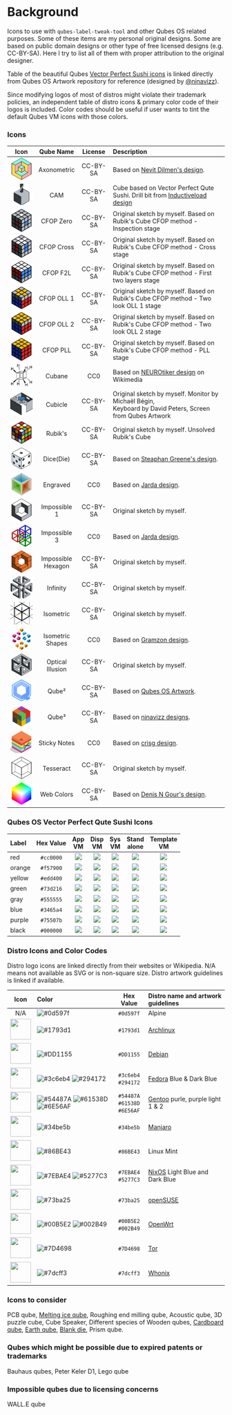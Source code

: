 # Background
Icons to use with `qubes-label-tweak-tool` and other Qubes OS related purposes.
Some of these items are my personal original designs. Some are based on public 
domain designs or other type of free licensed designs (e.g. CC-BY-SA). Here I
try to list all of them with proper attribution to the original designer.

Table of the beautiful Qubes 
[Vector Perfect Sushi icons](https://github.com/QubesOS/qubes-artwork) 
is linked directly from Qubes OS Artwork repository for reference (designed by
[@ninavizz](https://github.com/ninavizz)).

Since modifying logos of most of distros might violate their trademark policies,
an independent table of distro icons & primary color code of their logos is 
included. Color codes should be useful if user wants to tint the default Qubes 
VM icons with those colors.

### Icons

| Icon | Qube Name | License | Description |
| :---: | :---: | :---: | :--- |
| ![](qube-axonometric.svg) | Axonometric | CC-BY-SA | Based on [Nevit Dilmen's design](https://be.m.wikimedia.org/wiki/File:Axonometric-cube.svg). |
| ![](qube-cam.svg) | CAM | CC-BY-SA | Cube based on Vector Perfect Qute Sushi. Drill bit from [Inductiveload design](https://en.m.wikipedia.org/wiki/File:Machined_Holes.svg) |
| ![](qube-cfop-0.svg) | CFOP Zero | CC-BY-SA | Original sketch by myself. Based on Rubik's Cube CFOP method - Inspection stage |
| ![](qube-cfop-cross.svg) | CFOP Cross | CC-BY-SA | Original sketch by myself. Based on Rubik's Cube CFOP method - Cross stage |
| ![](qube-cfop-f2l.svg) | CFOP F2L | CC-BY-SA | Original sketch by myself. Based on Rubik's Cube CFOP method - First two layers stage |
| ![](qube-cfop-oll-1.svg) | CFOP OLL 1 | CC-BY-SA | Original sketch by myself. Based on Rubik's Cube CFOP method - Two look OLL 1 stage |
| ![](qube-cfop-oll-2.svg) | CFOP OLL 2 | CC-BY-SA | Original sketch by myself. Based on Rubik's Cube CFOP method - Two look OLL 2 stage |
| ![](qube-cfop-pll.svg) | CFOP PLL | CC-BY-SA | Original sketch by myself. Based on Rubik's Cube CFOP method - PLL stage |
| ![](qube-cubane.svg) | Cubane | CC0 | Based on [NEUROtiker design](https://commons.wikimedia.org/wiki/File:Cuban.svg) on Wikimedia |
| ![](qube-cubicle.svg) | Cubicle | CC-BY-SA | Original sketch by myself. Monitor by Michaël Bégin,<br />Keyboard by David Peters, Screen from Qubes Artwork |
| ![](qube-cubist.svg) | Rubik's | CC-BY-SA | Original sketch by myself. Unsolved Rubik's Cube |
| ![](qube-dice.svg) | Dice(Die) | CC-BY-SA | Based on [Steaphan Greene's design](https://commons.wikimedia.org/wiki/File:2-Dice-Icon.svg). |
| ![](qube-engraved.svg) | Engraved | CC0 | Based on [Jarda design](https://openclipart.org/detail/177642/engraved-cube-2). |
| ![](qube-impossible-cube1.svg) | Impossible 1 | CC-BY-SA | Original sketch by myself. |
| ![](qube-impossible-cubes.svg) | Impossible 3 | CC0 | Based on [Jarda design](https://openclipart.org/detail/176610/impossible-cubes). |
| ![](qube-impossible-hexagon.svg) | Impossible<br />Hexagon | CC-BY-SA | Original sketch by myself. |
| ![](qube-infinity.svg) | Infinity | CC-BY-SA | Original sketch by myself. |
| ![](qube-isometric.svg) | Isometric | CC-BY-SA | Original sketch by myself. |
| ![](qube-isometric-shapes.svg) | Isometric<br />Shapes | CC0 | Based on [Gramzon design](https://openclipart.org/detail/279989/isometric-shapes-1-cubes). |
| ![](qube-optical-illusion.svg) | Optical<br />Illusion | CC-BY-SA | Original sketch by myself. |
| ![](qube-square2.svg) | Qube&#x00B2; | CC-BY-SA | Based on [Qubes OS Artwork](https://github.com/QubesOS/qubes-artwork). |
| ![](qube-square3.svg) | Qube&#x00B3; | CC-BY-SA | Based on [ninavizz designs](https://github.com/QubesOS/qubes-artwork). |
| ![](qube-sticky-notes.svg) | Sticky Notes | CC0 | Based on [crisg design](https://openclipart.org/detail/183333/sticky-cube-notes). |
| ![](qube-tesseract.svg) | Tesseract | CC-BY-SA | Original sketch by myself. |
| ![](qube-webcolors.svg) | Web Colors | CC-BY-SA | Based on [Denis N Gour's design](https://commons.wikimedia.org/wiki/File:Web_Color_Cube.svg). |

### Qubes OS Vector Perfect Qute Sushi Icons

| Label | Hex Value | App<br />VM | Disp<br />VM | Sys<br />VM | Stand<br />alone  | Template<br />VM |
| :--- | :---: | :---: | :---: | :---: | :---: | :---: |
| red | `#cc0000` | ![](https://raw.githubusercontent.com/QubesOS/qubes-artwork/main/icons/scalable/apps/appvm-red.svg) | ![](https://raw.githubusercontent.com/QubesOS/qubes-artwork/main/icons/scalable/apps/dispvm-red.svg) | ![](https://raw.githubusercontent.com/QubesOS/qubes-artwork/main/icons/scalable/apps/servicevm-red.svg) | ![](https://raw.githubusercontent.com/QubesOS/qubes-artwork/main/icons/scalable/apps/standalonevm-red.svg) | ![](https://raw.githubusercontent.com/QubesOS/qubes-artwork/main/icons/scalable/apps/templatevm-red.svg) |
| orange | `#f57900` | ![](https://raw.githubusercontent.com/QubesOS/qubes-artwork/main/icons/scalable/apps/appvm-orange.svg) | ![](https://raw.githubusercontent.com/QubesOS/qubes-artwork/main/icons/scalable/apps/dispvm-orange.svg) | ![](https://raw.githubusercontent.com/QubesOS/qubes-artwork/main/icons/scalable/apps/servicevm-orange.svg) | ![](https://raw.githubusercontent.com/QubesOS/qubes-artwork/main/icons/scalable/apps/standalonevm-orange.svg) | ![](https://raw.githubusercontent.com/QubesOS/qubes-artwork/main/icons/scalable/apps/templatevm-orange.svg) |
| yellow | `#edd400` | ![](https://raw.githubusercontent.com/QubesOS/qubes-artwork/main/icons/scalable/apps/appvm-yellow.svg) | ![](https://raw.githubusercontent.com/QubesOS/qubes-artwork/main/icons/scalable/apps/dispvm-yellow.svg) | ![](https://raw.githubusercontent.com/QubesOS/qubes-artwork/main/icons/scalable/apps/servicevm-yellow.svg) | ![](https://raw.githubusercontent.com/QubesOS/qubes-artwork/main/icons/scalable/apps/standalonevm-yellow.svg) | ![](https://raw.githubusercontent.com/QubesOS/qubes-artwork/main/icons/scalable/apps/templatevm-yellow.svg) |
| green | `#73d216` | ![](https://raw.githubusercontent.com/QubesOS/qubes-artwork/main/icons/scalable/apps/appvm-green.svg) | ![](https://raw.githubusercontent.com/QubesOS/qubes-artwork/main/icons/scalable/apps/dispvm-green.svg) | ![](https://raw.githubusercontent.com/QubesOS/qubes-artwork/main/icons/scalable/apps/servicevm-green.svg) | ![](https://raw.githubusercontent.com/QubesOS/qubes-artwork/main/icons/scalable/apps/standalonevm-green.svg) | ![](https://raw.githubusercontent.com/QubesOS/qubes-artwork/main/icons/scalable/apps/templatevm-green.svg) |
| gray | `#555555` | ![](https://raw.githubusercontent.com/QubesOS/qubes-artwork/main/icons/scalable/apps/appvm-gray.svg) | ![](https://raw.githubusercontent.com/QubesOS/qubes-artwork/main/icons/scalable/apps/dispvm-gray.svg) | ![](https://raw.githubusercontent.com/QubesOS/qubes-artwork/main/icons/scalable/apps/servicevm-gray.svg) | ![](https://raw.githubusercontent.com/QubesOS/qubes-artwork/main/icons/scalable/apps/standalonevm-gray.svg) | ![](https://raw.githubusercontent.com/QubesOS/qubes-artwork/main/icons/scalable/apps/templatevm-gray.svg) |
| blue | `#3465a4` | ![](https://raw.githubusercontent.com/QubesOS/qubes-artwork/main/icons/scalable/apps/appvm-blue.svg) | ![](https://raw.githubusercontent.com/QubesOS/qubes-artwork/main/icons/scalable/apps/dispvm-blue.svg) | ![](https://raw.githubusercontent.com/QubesOS/qubes-artwork/main/icons/scalable/apps/servicevm-blue.svg) | ![](https://raw.githubusercontent.com/QubesOS/qubes-artwork/main/icons/scalable/apps/standalonevm-blue.svg) | ![](https://raw.githubusercontent.com/QubesOS/qubes-artwork/main/icons/scalable/apps/templatevm-blue.svg) |
| purple | `#75507b` | ![](https://raw.githubusercontent.com/QubesOS/qubes-artwork/main/icons/scalable/apps/appvm-purple.svg) | ![](https://raw.githubusercontent.com/QubesOS/qubes-artwork/main/icons/scalable/apps/dispvm-purple.svg) | ![](https://raw.githubusercontent.com/QubesOS/qubes-artwork/main/icons/scalable/apps/servicevm-purple.svg) | ![](https://raw.githubusercontent.com/QubesOS/qubes-artwork/main/icons/scalable/apps/standalonevm-purple.svg) | ![](https://raw.githubusercontent.com/QubesOS/qubes-artwork/main/icons/scalable/apps/templatevm-purple.svg) |
| black | `#000000` | ![](https://raw.githubusercontent.com/QubesOS/qubes-artwork/main/icons/scalable/apps/appvm-black.svg) | ![](https://raw.githubusercontent.com/QubesOS/qubes-artwork/main/icons/scalable/apps/dispvm-black.svg) | ![](https://raw.githubusercontent.com/QubesOS/qubes-artwork/main/icons/scalable/apps/servicevm-black.svg) | ![](https://raw.githubusercontent.com/QubesOS/qubes-artwork/main/icons/scalable/apps/standalonevm-black.svg) | ![](https://raw.githubusercontent.com/QubesOS/qubes-artwork/main/icons/scalable/apps/templatevm-black.svg) |

### Distro Icons and Color Codes

Distro logo icons are linked directly from their websites or Wikipedia. N/A
means not available as SVG or is non-square size. Distro artwork guidelines is
linked if available.

| Icon | Color | Hex Value | Distro name and artwork guidelines |
| :---: | :--- | :---: | :--- |
| N/A | ![`#0d597f`](https://placehold.co/48x48/0d597f/0d597f.png) | `#0d597f` | Alpine |
| <img src="https://archlinux.org/static/logos/legacy/arch-legacy-blue2.3b770e580065.svg" width="48" height="48"> | ![`#1793d1`](https://placehold.co/48x48/1793d1/1793d1.png) | `#1793d1` | [Archlinux](https://archlinux.org/art/) |
| <img src="https://www.debian.org/logos/openlogo-nd.svg" width="48" height="48"> | ![`#DD1155`](https://placehold.co/48x48/DD1155/DD1155.png) | `#DD1155` | [Debian](https://wiki.debian.org/DebianLogo) |
| <img src="https://upload.wikimedia.org/wikipedia/commons/4/41/Fedora_icon_%282021%29.svg" width="48" height="48"> | ![`#3c6eb4`](https://placehold.co/48x48/3c6eb4/3c6eb4.png) ![`#294172`](https://placehold.co/48x48/294172/294172.png) | `#3c6eb4`<br />`#294172` | [Fedora](https://fedoraproject.org/wiki/Logo/UsageGuidelines#Colors) Blue & Dark Blue |
| <img src="https://www.gentoo.org/assets/img/logo/gentoo-signet.svg" width="48" height="48"> | ![`#54487A`](https://placehold.co/48x48/54487A/54487A.png) ![`#61538D`](https://placehold.co/48x48/61538D/61538D.png) ![`#6E56AF`](https://placehold.co/48x48/6E56AF/6E56AF.png) | `#54487A`<br />`#61538D`<br />`#6E56AF` | [Gentoo](https://wiki.gentoo.org/wiki/Project:Artwork/Colors) purle, purple light 1 & 2|
| <img src="https://gitlab.manjaro.org/artwork/branding/logo/-/raw/master/logo.svg" width="48" height="48"> | ![`#34be5b`](https://placehold.co/48x48/34be5b/34be5b.png) | `#34be5b` | [Manjaro](https://gitlab.manjaro.org/artwork) |
| <img src="https://upload.wikimedia.org/wikipedia/commons/3/3f/Linux_Mint_logo_without_wordmark.svg" width="48" height="48"> | ![`#86BE43`](https://placehold.co/48x48/86BE43/86BE43.png) | `#86BE43` | Linux Mint |
| <img src="https://raw.githubusercontent.com/NixOS/nixos-artwork/master/logo/nix-snowflake-colours.svg" width="48" height="48"> | ![`#7EBAE4`](https://placehold.co/48x48/7EBAE4/7EBAE4.png) ![`#5277C3`](https://placehold.co/48x48/5277C3/5277C3.png) | `#7EBAE4`<br />`#5277C3` |[NixOS](https://github.com/NixOS/nixos-artwork/blob/master/logo/README.md) Light Blue and Dark Blue |
| <img src="https://static.opensuse.org/favicon.svg" width="48" height="48"> | ![`#73ba25`](https://placehold.co/48x48/73ba25/73ba25.png) | `#73ba25` | [openSUSE](https://en.opensuse.org/Help:Colors) |
| <img src="https://raw.githubusercontent.com/openwrt/branding/master/logo/openwrt_logo_blue_and_dark_blue.svg" width="48" height="48"> | ![`#00B5E2`](https://placehold.co/48x48/00B5E2/00B5E2.png) ![`#002B49`](https://placehold.co/48x48/002B49/002B49.png) | `#00B5E2`<br />`#002B49` | [OpenWrt](https://github.com/openwrt/branding) |
| <img src="https://styleguide.torproject.org/static/images/tor-browser/stable/stable.svg" width="48" height="48"> | ![`#7D4698`](https://placehold.co/48x48/7D4698/7D4698.png) | `#7D4698` | [Tor](https://styleguide.torproject.org/brand-assets/) |
| <img src="https://www.whonix.org/favicon.svg?hsversion=2" width="48" height="48"> | ![`#7dcff3`](https://placehold.co/48x48/7dcff3/7dcff3.png) | `#7dcff3` | [Whonix](https://www.whonix.org/wiki/Dev/Logo) |

### Icons to consider
PCB qube, [Melting ice qube](https://openclipart.org/detail/182951/ice-cube), 
Roughing end milling qube, Acoustic qube, 3D puzzle cube,
Cube Speaker, Different species of Wooden qubes, 
[Cardboard qube](https://openclipart.org/detail/231068/3d-isometric-cardboard-box),
[Earth qube](https://openclipart.org/detail/259468/cube-earth-silhouette),
[Blank die](https://openclipart.org/detail/304802/blank-dice),
Prism qube.

### Qubes which might be possible due to expired patents or trademarks
Bauhaus qubes, Peter Keler D1, Lego qube

### Impossible qubes due to licensing concerns
WALL.E qube
